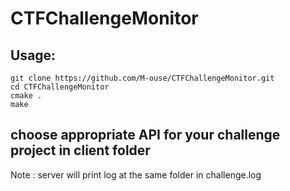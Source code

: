 # CTFChallengeMonitor

## Usage:
```shell
git clone https://github.com/M-ouse/CTFChallengeMonitor.git
cd CTFChallengeMonitor  
cmake .  
make
```

## choose appropriate API for your challenge project in client folder

Note : server will print log at the same folder in challenge.log
